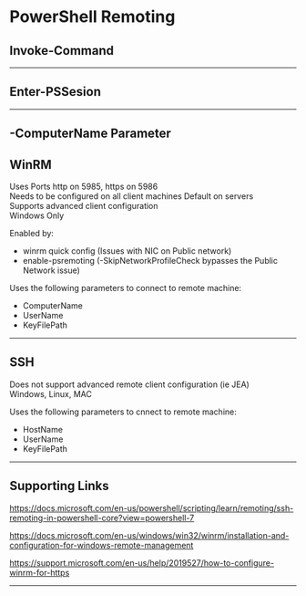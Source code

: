 # PowerShell Remoting  

## Invoke-Command  

___

## Enter-PSSesion  

___

## -ComputerName Parameter

## WinRM  

Uses Ports http on 5985, https on 5986  
Needs to be configured on all client machines
Default on servers  
Supports advanced client configuration  
Windows Only

Enabled by:  

* winrm quick config (Issues with NIC on Public network)
* enable-psremoting (-SkipNetworkProfileCheck bypasses the Public Network issue)  

Uses the following parameters to connect to remote machine:  

* ComputerName  
* UserName  
* KeyFilePath

___

## SSH  

Does not support advanced remote client configuration (ie JEA)  
Windows, Linux, MAC  

Uses the following parameters to cnnect to remote machine:  

* HostName  
* UserName  
* KeyFilePath

___

## Supporting Links  

https://docs.microsoft.com/en-us/powershell/scripting/learn/remoting/ssh-remoting-in-powershell-core?view=powershell-7

https://docs.microsoft.com/en-us/windows/win32/winrm/installation-and-configuration-for-windows-remote-management  

https://support.microsoft.com/en-us/help/2019527/how-to-configure-winrm-for-https

___